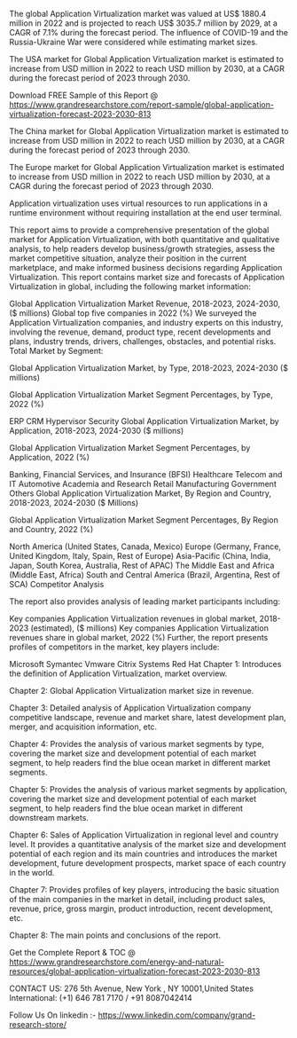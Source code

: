 
The global Application Virtualization market was valued at US$ 1880.4 million in 2022 and is projected to reach US$ 3035.7 million by 2029, at a CAGR of 7.1% during the forecast period. The influence of COVID-19 and the Russia-Ukraine War were considered while estimating market sizes.

The USA market for Global Application Virtualization market is estimated to increase from USD million in 2022 to reach USD million by 2030, at a CAGR during the forecast period of 2023 through 2030.

Download FREE Sample of this Report @ https://www.grandresearchstore.com/report-sample/global-application-virtualization-forecast-2023-2030-813

The China market for Global Application Virtualization market is estimated to increase from USD million in 2022 to reach USD million by 2030, at a CAGR during the forecast period of 2023 through 2030.

The Europe market for Global Application Virtualization market is estimated to increase from USD million in 2022 to reach USD million by 2030, at a CAGR during the forecast period of 2023 through 2030.

Application virtualization uses virtual resources to run applications in a runtime environment without requiring installation at the end user terminal.

This report aims to provide a comprehensive presentation of the global market for Application Virtualization, with both quantitative and qualitative analysis, to help readers develop business/growth strategies, assess the market competitive situation, analyze their position in the current marketplace, and make informed business decisions regarding Application Virtualization. This report contains market size and forecasts of Application Virtualization in global, including the following market information:

Global Application Virtualization Market Revenue, 2018-2023, 2024-2030, ($ millions)
Global top five companies in 2022 (%)
We surveyed the Application Virtualization companies, and industry experts on this industry, involving the revenue, demand, product type, recent developments and plans, industry trends, drivers, challenges, obstacles, and potential risks. Total Market by Segment:

Global Application Virtualization Market, by Type, 2018-2023, 2024-2030 ($ millions)

Global Application Virtualization Market Segment Percentages, by Type, 2022 (%)

ERP
CRM
Hypervisor Security
Global Application Virtualization Market, by Application, 2018-2023, 2024-2030 ($ millions)

Global Application Virtualization Market Segment Percentages, by Application, 2022 (%)

Banking, Financial Services, and Insurance (BFSI)
Healthcare
Telecom and IT
Automotive
Academia and Research
Retail
Manufacturing
Government
Others
Global Application Virtualization Market, By Region and Country, 2018-2023, 2024-2030 ($ Millions)

Global Application Virtualization Market Segment Percentages, By Region and Country, 2022 (%)

North America (United States, Canada, Mexico)
Europe (Germany, France, United Kingdom, Italy, Spain, Rest of Europe)
Asia-Pacific (China, India, Japan, South Korea, Australia, Rest of APAC)
The Middle East and Africa (Middle East, Africa)
South and Central America (Brazil, Argentina, Rest of SCA)
Competitor Analysis

The report also provides analysis of leading market participants including:

Key companies Application Virtualization revenues in global market, 2018-2023 (estimated), ($ millions)
Key companies Application Virtualization revenues share in global market, 2022 (%)
Further, the report presents profiles of competitors in the market, key players include:

Microsoft
Symantec
Vmware
Citrix Systems
Red Hat
Chapter 1: Introduces the definition of Application Virtualization, market overview.

Chapter 2: Global Application Virtualization market size in revenue.

Chapter 3: Detailed analysis of Application Virtualization company competitive landscape, revenue and market share, latest development plan, merger, and acquisition information, etc.

Chapter 4: Provides the analysis of various market segments by type, covering the market size and development potential of each market segment, to help readers find the blue ocean market in different market segments.

Chapter 5: Provides the analysis of various market segments by application, covering the market size and development potential of each market segment, to help readers find the blue ocean market in different downstream markets.

Chapter 6: Sales of Application Virtualization in regional level and country level. It provides a quantitative analysis of the market size and development potential of each region and its main countries and introduces the market development, future development prospects, market space of each country in the world.

Chapter 7: Provides profiles of key players, introducing the basic situation of the main companies in the market in detail, including product sales, revenue, price, gross margin, product introduction, recent development, etc.

Chapter 8: The main points and conclusions of the report.

Get the Complete Report & TOC @ https://www.grandresearchstore.com/energy-and-natural-resources/global-application-virtualization-forecast-2023-2030-813

CONTACT US:
276 5th Avenue, New York , NY 10001,United States
International: (+1) 646 781 7170 / +91 8087042414

Follow Us On linkedin :- https://www.linkedin.com/company/grand-research-store/
